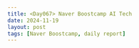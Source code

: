 ```yaml
---
title: <Day067> Naver Boostcamp AI Tech
date: 2024-11-19
layout: post
tags: [Naver Boostcamp, daily report]
---
```

